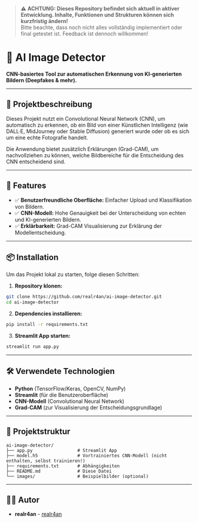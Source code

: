 > ⚠️ **ACHTUNG: Dieses Repository befindet sich aktuell in aktiver Entwicklung. Inhalte, Funktionen und Strukturen können sich kurzfristig ändern!**  
> Bitte beachte, dass noch nicht alles vollständig implementiert oder final getestet ist. Feedback ist dennoch willkommen!

# 🤖 AI Image Detector

**CNN-basiertes Tool zur automatischen Erkennung von KI-generierten Bildern (Deepfakes & mehr).**

---

## 📌 Projektbeschreibung
Dieses Projekt nutzt ein Convolutional Neural Network (CNN), um automatisch zu erkennen, ob ein Bild von einer Künstlichen Intelligenz (wie DALL·E, MidJourney oder Stable Diffusion) generiert wurde oder ob es sich um eine echte Fotografie handelt.

Die Anwendung bietet zusätzlich Erklärungen (Grad-CAM), um nachvollziehen zu können, welche Bildbereiche für die Entscheidung des CNN entscheidend sind.

---

## 🚀 Features

- ✅ **Benutzerfreundliche Oberfläche:** Einfacher Upload und Klassifikation von Bildern.
- ✅ **CNN-Modell:** Hohe Genauigkeit bei der Unterscheidung von echten und KI-generierten Bildern.
- ✅ **Erklärbarkeit:** Grad-CAM Visualisierung zur Erklärung der Modellentscheidung.

---

## 📦 Installation

Um das Projekt lokal zu starten, folge diesen Schritten:

1. **Repository klonen:**
```bash
git clone https://github.com/realr4an/ai-image-detector.git
cd ai-image-detector
```

2. **Dependencies installieren:**
```bash
pip install -r requirements.txt
```

3. **Streamlit App starten:**
```bash
streamlit run app.py
```

---

## 🛠 Verwendete Technologien

- **Python** (TensorFlow/Keras, OpenCV, NumPy)
- **Streamlit** (für die Benutzeroberfläche)
- **CNN-Modell** (Convolutional Neural Network)
- **Grad-CAM** (zur Visualisierung der Entscheidungsgrundlage)

---

## 📁 Projektstruktur

```
ai-image-detector/
├── app.py                 # Streamlit App
├── model.h5               # Vortrainiertes CNN-Modell (nicht enthalten, selbst trainieren!)
├── requirements.txt       # Abhängigkeiten
├── README.md              # Diese Datei
└── images/                # Beispielbilder (optional)
```

---

## 🧑‍💻 Autor

- **realr4an** - [realr4an](https://github.com/realr4an)
